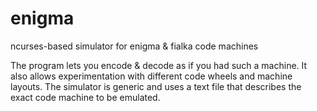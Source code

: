# enigma
ncurses-based simulator for enigma &amp; fialka code machines

The program lets you encode & decode as if you had such a machine. 
It also allows experimentation with different code wheels and machine layouts. The simulator is generic
and uses a text file that describes the exact code machine to be emulated.
